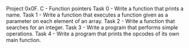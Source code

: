 Project 0x0F. C - Function pointers
Task 0 - Write a function that prints a name.
Task 1 - Write a function that executes a function given as a parameter on each element of an array.
Task 2 - Write a function that searches for an integer.
Task 3 - Write a program that performs simple operations.
Task 4 - Write a program that prints the opcodes of its own main function.
